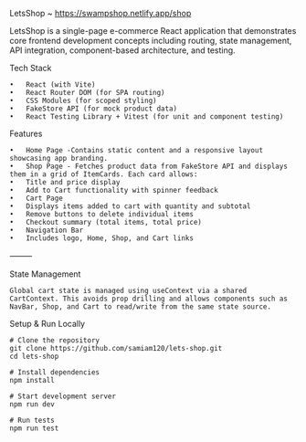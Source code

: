 LetsShop ~ https://swampshop.netlify.app/shop

LetsShop is a single-page e-commerce React application that demonstrates core frontend development concepts including routing, state management, API integration, component-based architecture, and testing.

  Tech Stack 
  
	•	React (with Vite)
	•	React Router DOM (for SPA routing)
	•	CSS Modules (for scoped styling)
	•	FakeStore API (for mock product data)
	•	React Testing Library + Vitest (for unit and component testing)


  Features 
  
	•	Home Page -Contains static content and a responsive layout showcasing app branding.
	•	Shop Page - Fetches product data from FakeStore API and displays them in a grid of ItemCards. Each card allows:
	•	Title and price display
	•	Add to Cart functionality with spinner feedback
	•	Cart Page
	•	Displays items added to cart with quantity and subtotal
	•	Remove buttons to delete individual items
	•	Checkout summary (total items, total price)
	•	Navigation Bar
	•	Includes logo, Home, Shop, and Cart links

⸻

  State Management

	Global cart state is managed using useContext via a shared CartContext. This avoids prop drilling and allows components such as NavBar, Shop, and Cart to read/write from the same state source.



Setup & Run Locally

	# Clone the repository
	git clone https://github.com/samiam120/lets-shop.git
	cd lets-shop
	
	# Install dependencies
	npm install
	
	# Start development server
	npm run dev
	
	# Run tests
	npm run test

